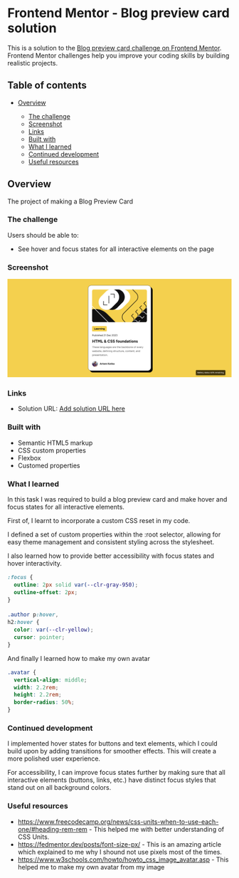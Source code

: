 # Frontend Mentor - Blog preview card solution

This is a solution to the [Blog preview card challenge on Frontend Mentor](https://www.frontendmentor.io/challenges/blog-preview-card-ckPaj01IcS). Frontend Mentor challenges help you improve your coding skills by building realistic projects.

## Table of contents

- [Overview](#overview)

  - [The challenge](#the-challenge)
  - [Screenshot](#screenshot)
  - [Links](#links)
  - [Built with](#built-with)
  - [What I learned](#what-i-learned)
  - [Continued development](#continued-development)
  - [Useful resources](#useful-resources)

## Overview

The project of making a Blog Preview Card

### The challenge

Users should be able to:

- See hover and focus states for all interactive elements on the page

### Screenshot

![](/result.png)

### Links

- Solution URL: [Add solution URL here](https://your-solution-url.com)

### Built with

- Semantic HTML5 markup
- CSS custom properties
- Flexbox
- Customed properties

### What I learned

In this task I was required to build a blog preview card and make hover and focus states for all interactive elements.

First of, I learnt to incorporate a custom CSS reset in my code.

I defined a set of custom properties within the :root selector, allowing for easy theme management and consistent styling across the stylesheet.

I also learned how to provide better accessibility with focus states and hover interactivity.

```css
:focus {
  outline: 2px solid var(--clr-gray-950);
  outline-offset: 2px;
}

.author p:hover,
h2:hover {
  color: var(--clr-yellow);
  cursor: pointer;
}
```

And finally I learned how to make my own avatar

```css
.avatar {
  vertical-align: middle;
  width: 2.2rem;
  height: 2.2rem;
  border-radius: 50%;
}
```

### Continued development

I implemented hover states for buttons and text elements, which I could build upon by adding transitions for smoother effects. This will create a more polished user experience.

For accessibility, I can improve focus states further by making sure that all interactive elements (buttons, links, etc.) have distinct focus styles that stand out on all background colors.

### Useful resources

- https://www.freecodecamp.org/news/css-units-when-to-use-each-one/#heading-rem-rem - This helped me with better understanding of CSS Units.
- https://fedmentor.dev/posts/font-size-px/ - This is an amazing article which explained to me why I shound not use pixels most of the times.
- https://www.w3schools.com/howto/howto_css_image_avatar.asp - This helped me to make my own avatar from my image
